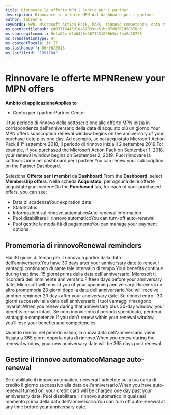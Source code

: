 ```yaml
---
title: Rinnovare le offerte MPN | Centro per i partner
description: Rinnovare le offerte MPN dal dashboard per i partner
author: labrenne
keywords: MPN, Microsoft Action Pack, MAPS, rinnovo competenze, data rinnovo
ms.openlocfilehash: ed037f6445d18a57033da51bc87d8f61d58370c3
ms.sourcegitcommit: 0efa02cfd7b6446e3671251090b5cc3ba9d10798
ms.translationtype: HT
ms.contentlocale: it-IT
ms.lasthandoff: 06/08/2018
ms.locfileid: "1991704"
---
```

# <a name="renew-your-mpn-offers"></a><span data-ttu-id="a28c2-104">Rinnovare le offerte MPN</span><span class="sxs-lookup"><span data-stu-id="a28c2-104">Renew your MPN offers</span></span>

**<span data-ttu-id="a28c2-105">Ambito di applicazione</span><span class="sxs-lookup"><span data-stu-id="a28c2-105">Applies to</span></span>**

- <span data-ttu-id="a28c2-106">Centro per i partner</span><span class="sxs-lookup"><span data-stu-id="a28c2-106">Partner Center</span></span>

<span data-ttu-id="a28c2-107">Il tuo periodo di rinnovo della sottoscrizione alle offerte MPN inizia in corrispondenza dell'anniversario della data di acquisto più un giorno.</span><span class="sxs-lookup"><span data-stu-id="a28c2-107">Your MPN offers subscription renewal window begins on the anniversary of your purchase date plus one day.</span></span> <span data-ttu-id="a28c2-108">Ad esempio, se hai acquistato Microsoft Action Pack il 1° settembre 2018, il periodo di rinnovo inizia il 2 settembre 2019.</span><span class="sxs-lookup"><span data-stu-id="a28c2-108">For example, if you purchased the Microsoft Action Pack on September 1, 2018, your renewal window begins on September 2, 2019.</span></span> <span data-ttu-id="a28c2-109">Puoi rinnovare la sottoscrizione nel dashboard per i partner.</span><span class="sxs-lookup"><span data-stu-id="a28c2-109">You can renew your subscription on the Partner Dashboard.</span></span>

<span data-ttu-id="a28c2-110">Seleziona **Offerte per i membri** da **Dashboard**.</span><span class="sxs-lookup"><span data-stu-id="a28c2-110">From the **Dashboard**, select **Membership offers**.</span></span>
<span data-ttu-id="a28c2-111">Nella scheda **Acquistato**, per ognuna delle offerte acquistate puoi vedere:</span><span class="sxs-lookup"><span data-stu-id="a28c2-111">On the **Purchased** tab, for each of your purchased offers, you can see:</span></span>

- <span data-ttu-id="a28c2-112">Data di scadenza</span><span class="sxs-lookup"><span data-stu-id="a28c2-112">Your expiration date</span></span>
- <span data-ttu-id="a28c2-113">Stato</span><span class="sxs-lookup"><span data-stu-id="a28c2-113">Status</span></span>
- <span data-ttu-id="a28c2-114">Informazioni sul rinnovo automatico</span><span class="sxs-lookup"><span data-stu-id="a28c2-114">Auto-renewal information</span></span>
- <span data-ttu-id="a28c2-115">Puoi disabilitare il rinnovo automatico</span><span class="sxs-lookup"><span data-stu-id="a28c2-115">You can turn-off auto-renewal</span></span>
- <span data-ttu-id="a28c2-116">Puoi gestire le modalità di pagamento</span><span class="sxs-lookup"><span data-stu-id="a28c2-116">You can manage your payment options</span></span>

## <a name="renewal-reminders"></a><span data-ttu-id="a28c2-117">Promemoria di rinnovo</span><span class="sxs-lookup"><span data-stu-id="a28c2-117">Renewal reminders</span></span>

<span data-ttu-id="a28c2-118">Hai 30 giorni di tempo per il rinnovo a partire dalla data dell'anniversario.</span><span class="sxs-lookup"><span data-stu-id="a28c2-118">You have 30 days after your anniversary date to renew.</span></span> <span data-ttu-id="a28c2-119">I vantaggi continuano durante tale intervallo di tempo.</span><span class="sxs-lookup"><span data-stu-id="a28c2-119">Your benefits continue during that time.</span></span> <span data-ttu-id="a28c2-120">15 giorni prima della data dell'anniversario, Microsoft ti ricorderà dell'imminente anniversario.</span><span class="sxs-lookup"><span data-stu-id="a28c2-120">Fifteen days before your anniversary date, Microsoft will remind you of your upcoming anniversary.</span></span> <span data-ttu-id="a28c2-121">Riceverai un altro promemoria 23 giorni dopo la data dell'anniversario.</span><span class="sxs-lookup"><span data-stu-id="a28c2-121">You will receive another reminder 23 days after your anniversary date.</span></span> <span data-ttu-id="a28c2-122">Se rinnovi entro i 30 giorni successivi alla data dell'anniversario, i tuoi vantaggi rimangono invariati.</span><span class="sxs-lookup"><span data-stu-id="a28c2-122">When you renew during that anniversary plus 30-day window, your benefits remain intact.</span></span> <span data-ttu-id="a28c2-123">Se non rinnovi entro il periodo specificato, perderai vantaggi e competenze.</span><span class="sxs-lookup"><span data-stu-id="a28c2-123">If you don’t renew within your renewal window, you’ll lose your benefits and competencies.</span></span>

<span data-ttu-id="a28c2-124">Quando rinnovi nel periodo valido, la nuova data dell'anniversario viene fissata a 365 giorni dopo la data di rinnovo.</span><span class="sxs-lookup"><span data-stu-id="a28c2-124">When you renew during the renewal window, your new anniversary date will be 365 days post renewal.</span></span>

## <a name="manage-auto-renewal"></a><span data-ttu-id="a28c2-125">Gestire il rinnovo automatico</span><span class="sxs-lookup"><span data-stu-id="a28c2-125">Manage auto-renewal</span></span>

<span data-ttu-id="a28c2-126">Se è abilitato il rinnovo automatico, riceverai l'addebito sulla tua carta di credito il giorno successivo alla data dell'anniversario.</span><span class="sxs-lookup"><span data-stu-id="a28c2-126">When you have auto-renewal turned on, your credit card will be charged one day past your anniversary date.</span></span> <span data-ttu-id="a28c2-127">Puoi disabilitare il rinnovo automatico in qualsiasi momento prima della data dell'anniversario.</span><span class="sxs-lookup"><span data-stu-id="a28c2-127">You can turn off auto-renewal at any time before your anniversary date.</span></span>